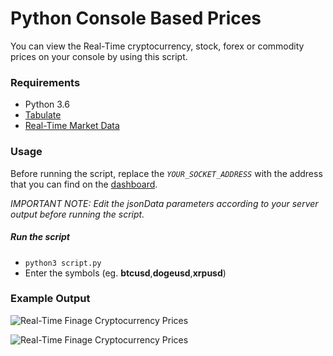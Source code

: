 
# Python Console Based Prices
You can view the Real-Time cryptocurrency, stock, forex or commodity prices on your console by using this script.

### Requirements
* Python 3.6
* [Tabulate](https://pypi.org/project/tabulate/)
* [Real-Time Market Data](https://finage.co.uk/)

### Usage

Before running the script, replace the _`YOUR_SOCKET_ADDRESS`_ with the address that you can find on the [dashboard](https://moon.finage.co.uk).

_IMPORTANT NOTE: Edit the jsonData parameters according to your server output before running the script._

##### Run the script
* `python3 script.py`
* Enter the symbols (eg. **btcusd**,**dogeusd**,**xrpusd**)


### Example Output
![Real-Time Finage Cryptocurrency Prices](https://finage.s3.eu-west-2.amazonaws.com/blog/Crypto.gif)

![Real-Time Finage Cryptocurrency Prices](https://finage.s3.eu-west-2.amazonaws.com/blog/Crypto.png)
